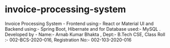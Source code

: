 # invoice-processing-system
Invoice Processing System - Frontend using:- React or Material UI and Backend using:- Spring Boot, Hibernate and for Database used:- MySQL . Developed by - Name:- Arnab Kumar Bhakta , Dept:- B.Tech CSE, Class Roll :- 002-BCS-2020-016, Registration No:- 002-103-2020-016
